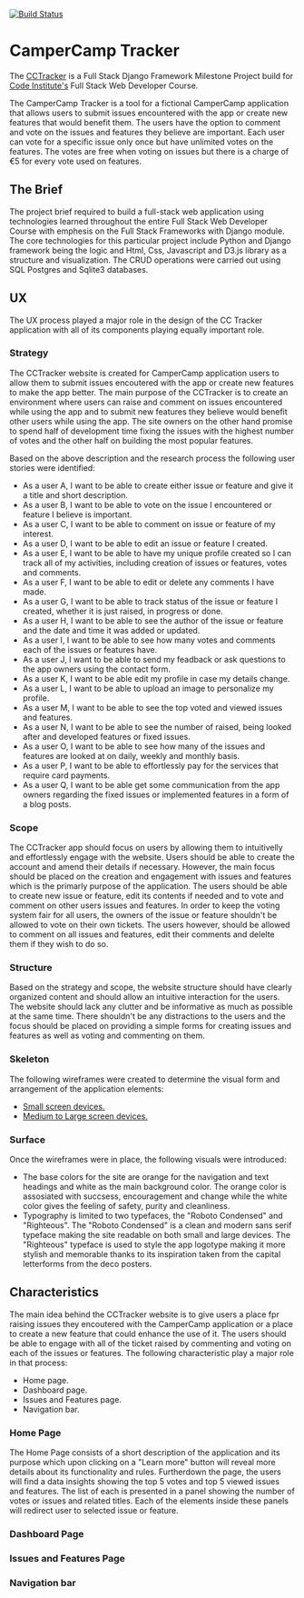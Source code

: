 [![Build Status](https://travis-ci.org/danielsky81/camperCamp.svg?branch=master)](https://travis-ci.org/danielsky81/camperCamp)

# CamperCamp Tracker

The [CCTracker](https://camper-camp.herokuapp.com/) is a Full Stack Django Framework Milestone Project build for [Code Institute's](https://www.codeinstitute.net/) Full Stack Web Developer Course.

The CamperCamp Tracker is a tool for a fictional CamperCamp application that allows users to submit issues encountered with the app or create new features that would benefit them. The users have the option to comment and vote on the issues and features they believe are important. Each user can vote for a specific issue only once but have unlimited votes on the features. The votes are free when voting on issues but there is a charge of €5 for every vote used on features.

## The Brief

The project brief required to build a full-stack web application using technologies learned throughout the entire Full Stack Web Developer Course with emphesis on the Full Stack Frameworks with Django module. The core technologies for this particular project include Python and Django framework being the logic and Html, Css, Javascript and D3.js library as a structure and visualization. The CRUD operations were carried out using SQL Postgres and Sqlite3 databases.

## UX

The UX process played a major role in the design of the CC Tracker application with all of its components playing equally important role.

### Strategy

The CCTracker website is created for CamperCamp application users to allow them to submit issues encoutered with the app or create new features to make the app better. The main purpose of the CCTracker is to create an environment where users can raise and comment on issues encountered while using the app and to submit new features they believe would benefit other users while using the app. The site owners on the other hand promise to spend half of development time fixing the issues with the highest number of votes and the other half on building the most popular features.

Based on the above description and the research process the following user stories were identified:

- As a user A, I want to be able to create either issue or feature and give it a title and short description.
- As a user B, I want to be able to vote on the issue I encountered or feature I believe is important.
- As a user C, I want to be able to comment on issue or feature of my interest.
- As a user D, I want to be able to edit an issue or feature I created.
- As a user E, I want to be able to have my unique profile created so I can track all of my activities, including creation of issues or features, votes and comments.
- As a user F, I want to be able to edit or delete any comments I have made.
- As a user G, I want to be able to track status of the issue or feature I created, whether it is just raised, in progress or done.
- As a user H, I want to be able to see the author of the issue or feature and the date and time it was added or updated.
- As a user I, I want to be able to see how many votes and comments each of the issues or features have.
- As a user J, I want to be able to send my feadback or ask questions to the app owners using the contact form.
- As a user K, I want to be able edit my profile in case my details change.
- As a user L, I want to be able to upload an image to personalize my profile.
- As a user M, I want to be able to see the top voted and viewed issues and features.
- As a user N, I want to be able to see the number of raised, being looked after and developed features or fixed issues.
- As a user O, I want to be able to see how many of the issues and features are looked at on daily, weekly and monthly basis.
- As a user P, I want to be able to effortlessly pay for the services that require card payments.
- As a user Q, I want to be able get some communication from the app owners regarding the fixed issues or implemented features in a form of a blog posts. 

### Scope

The CCTracker app should focus on users by allowing them to intuitivelly and effortlessly engage with the website. Users should be able to create the account and amend their details if necessary. However, the main focus should be placed on the creation and engagement with issues and features which is the primarly purpose of the application. The users should be able to create new issue or feature, edit its contents if needed and to vote and comment on other users issues and features. In order to keep the voting system fair for all users, the owners of the issue or feature shouldn't be allowed to vote on their own tickets. The users however, should be allowed to comment on all issues and features, edit their comments and delelte them if they wish to do so.

### Structure

Based on the strategy and scope, the website structure should have clearly organized content and should allow an intuitive interaction for the users. The website should lack any clutter and be informative as much as possible at the same time. There shouldn't be any distractions to the users and the focus should be placed on providing a simple forms for creating issues and features as well as voting and commenting on them.

### Skeleton

The following wireframes were created to determine the visual form and arrangement of the application elements:

- <a href="mockups/small_screen.png" target="_blank">Small screen devices.</a>
- <a href="mockups/medium_to_large_screen.png" target="_blank">Medium to Large screen devices.</a>

### Surface

Once the wireframes were in place, the following visuals were introduced:

- The base colors for the site are orange for the navigation and text headings and white as the main background color. The orange color is assosiated with succsess, encouragement and change while the white color gives the feeling of safety, purity and cleanliness.
- Typography is limited to two typefaces, the "Roboto Condensed" and "Righteous". The "Roboto Condensed" is a clean and modern sans serif typeface making the site readable on both small and large devices. The "Righteous" typeface is used to style the app logotype making it more stylish and memorable thanks to its inspiration taken from the capital letterforms from the deco posters.

## Characteristics

The main idea behind the CCTracker website is to give users a place fpr raising issues they encoutered with the CamperCamp application or a place to create a new feature that could enhance the use of it. The users should be able to engage with all of the ticket raised by commenting and voting on each of the issues or features. The following characteristic play a major role in that process:

- Home page.
- Dashboard page.
- Issues and Features page.
- Navigation bar.

### Home Page

The Home Page consists of a short description of the application and its purpose which upon clicking on a "Learn more" button will reveal more details about its functionality and rules. Furtherdown the page, the users will find a data insights showing the top 5 votes and top 5 viewed issues and features. The list of each is presented in a panel showing the number of votes or issues and related titles. Each of the elements inside these panels will redirect user to selected issue or feature.   

### Dashboard Page



### Issues and Features Page



### Navigation bar